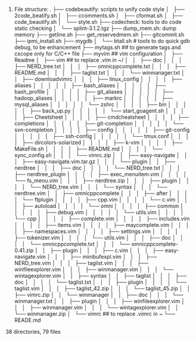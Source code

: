 1. File structure:
.
├── codebeautify: scripts to unify code style
│   ├── 2code_beatify.sh
│   ├── ccomments.sh
│   ├── cformat.sh
│   ├── code_beautify.sh
│   └── style.sh
├── codecheck: tools to do code static checking
│   └── splint-3.1.2.tgz
├── dump_mem.sh: dump memory
├── getline.sh
├── get_reservedmem.sh
├── gitcommit.sh
├── ipmi_install.sh
├── mygdb
│   └── btall.sh # tools to do quick gdb debug, to be enhancement
├── mytags.sh ## to generate tags and cscope only for C/C++ file
├── myvim ## vim configuration
│   ├── Readme
│   ├── vim ## to replace .vim in ~/
│   │   ├── doc
│   │   │   ├── NERD_tree.txt
│   │   │   ├── omnicppcomplete.txt
│   │   │   ├── README.md
│   │   │   ├── taglist.txt
│   │   │   └── winmanager.txt
│   │   ├── downloadvimrc
│   │   │   ├── linux_config
│   │   │   │   ├── aliases
│   │   │   │   │   ├── bash_aliases
│   │   │   │   │   ├── bash_profile
│   │   │   │   │   ├── git_aliases
│   │   │   │   │   ├── hadoop_aliases
│   │   │   │   │   ├── markrc
│   │   │   │   │   ├── mysql_aliases
│   │   │   │   │   └── zshrc
│   │   │   │   ├── bin
│   │   │   │   │   ├── back_up.py
│   │   │   │   │   └── start_goagent.sh
│   │   │   │   ├── Cheetsheet
│   │   │   │   ├── cmdcheatsheet
│   │   │   │   ├── completions
│   │   │   │   │   ├── git-completion
│   │   │   │   │   └── svn-completion
│   │   │   │   ├── config
│   │   │   │   │   ├── git-config
│   │   │   │   │   ├── ssh-config
│   │   │   │   │   └── tmux.conf
│   │   │   │   ├── dircolors-solarized
│   │   │   │   ├── k-vim
│   │   │   │   ├── MakeFile.sh
│   │   │   │   ├── README.md
│   │   │   │   └── sync_config.sh
│   │   │   └── vimrc.zip
│   │   ├── easy-navigate
│   │   │   ├── easy-navigate.vim.tar.gz
│   │   │   └── plugin
│   │   ├── nerdtree
│   │   │   ├── doc
│   │   │   │   └── NERD_tree.txt
│   │   │   ├── nerdtree_plugin
│   │   │   │   ├── exec_menuitem.vim
│   │   │   │   └── fs_menu.vim
│   │   │   ├── nerdtree.zip
│   │   │   ├── plugin
│   │   │   │   └── NERD_tree.vim
│   │   │   └── syntax
│   │   │       └── nerdtree.vim
│   │   ├── omnicppcomplete
│   │   │   ├── after
│   │   │   │   └── ftplugin
│   │   │   │       ├── cpp.vim
│   │   │   │       └── c.vim
│   │   │   ├── autoload
│   │   │   │   └── omni
│   │   │   │       ├── common
│   │   │   │       │   ├── debug.vim
│   │   │   │       │   └── utils.vim
│   │   │   │       └── cpp
│   │   │   │           ├── complete.vim
│   │   │   │           ├── includes.vim
│   │   │   │           ├── items.vim
│   │   │   │           ├── maycomplete.vim
│   │   │   │           ├── namespaces.vim
│   │   │   │           ├── settings.vim
│   │   │   │           ├── tokenizer.vim
│   │   │   │           └── utils.vim
│   │   │   ├── doc
│   │   │   │   └── omnicppcomplete.txt
│   │   │   └── omnicppcomplete-0.41.zip
│   │   ├── plugin
│   │   │   ├── c.vim
│   │   │   ├── easy-navigate.vim
│   │   │   ├── minibufexpl.vim
│   │   │   ├── NERD_tree.vim
│   │   │   ├── taglist.vim
│   │   │   ├── winfileexplorer.vim
│   │   │   ├── winmanager.vim
│   │   │   └── wintagexplorer.vim
│   │   ├── syntax
│   │   ├── taglist
│   │   │   ├── doc
│   │   │   │   └── taglist.txt
│   │   │   ├── plugin
│   │   │   │   └── taglist.vim
│   │   │   ├── taglist_42.zip
│   │   │   └── taglist_45.zip
│   │   ├── vimrc.zip
│   │   └── winmanager
│   │       ├── doc
│   │       │   └── winmanager.txt
│   │       ├── plugin
│   │       │   ├── winfileexplorer.vim
│   │       │   ├── winmanager.vim
│   │       │   └── wintagexplorer.vim
│   │       └── winmanager.zip
│   └── vimrc ## to replace .vimrc in ~
└── READE.md

38 directories, 79 files
